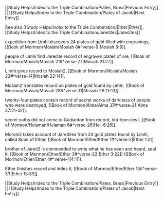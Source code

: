 [[Study Helps/Index to the Triple Combination/Plates, Brass|Previous Entry]]  ||  [[Study Helps/Index to the Triple Combination/Plates of Jacob|Next Entry]]

 See also [[Study Helps/Index to the Triple Combination/Ether|Ether]]; [[Study Helps/Index to the Triple Combination/Jaredites|Jaredites]]

 expedition from Limhi discovers 24 plates of gold filled with engravings, [[Book of Mormon/Mosiah/Mosiah 8#^verse-9|Mosiah 8:9]].

 people of Limhi find Jaredite record of engraven plates of ore, [[Book of Mormon/Mosiah/Mosiah 21#^verse-27|Mosiah 21:27]].

 Limhi gives record to Mosiah2, [[Book of Mormon/Mosiah/Mosiah 22#^verse-14|Mosiah 22:14]].

 Mosiah2 translates record on plates of gold found by Limhi, [[Book of Mormon/Mosiah/Mosiah 28#^verse-11|Mosiah 28:11-13]].

 twenty-four plates contain record of secret works of darkness of people who were destroyed, [[Book of Mormon/Alma/Alma 37#^verse-21|Alma 37:21-32]].

 secret oaths did not come to Gadianton from record, but from devil, [[Book of Mormon/Helaman/Helaman 6#^verse-26|Hel. 6:26]].

 Moroni2 takes account of Jaredites from 24 gold plates found by Limhi, called Book of Ether, [[Book of Mormon/Ether/Ether 1#^verse-2|Ether 1:2]].

 brother of Jared2 is commanded to write what he has seen and heard, seal it, [[Book of Mormon/Ether/Ether 3#^verse-22|Ether 3:22]] ([[Book of Mormon/Ether/Ether 4#^verse-1|4:1]]).

 Ether finishes record and hides it, [[Book of Mormon/Ether/Ether 15#^verse-33|Ether 15:33]].

[[Study Helps/Index to the Triple Combination/Plates, Brass|Previous Entry]]  ||  [[Study Helps/Index to the Triple Combination/Plates of Jacob|Next Entry]]